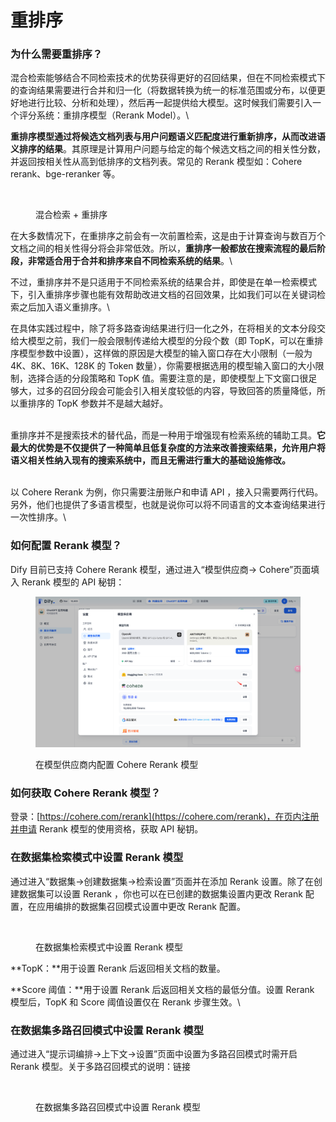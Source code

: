# 重排序

### 为什么需要重排序？

混合检索能够结合不同检索技术的优势获得更好的召回结果，但在不同检索模式下的查询结果需要进行合并和归一化（将数据转换为统一的标准范围或分布，以便更好地进行比较、分析和处理），然后再一起提供给大模型。这时候我们需要引入一个评分系统：重排序模型（Rerank Model）。\


**重排序模型通过将候选文档列表与用户问题语义匹配度进行重新排序，从而改进语义排序的结果**。其原理是计算用户问题与给定的每个候选文档之间的相关性分数，并返回按相关性从高到低排序的文档列表。常见的 Rerank 模型如：Cohere rerank、bge-reranker 等。

<figure><img src="https://langgenius.feishu.cn/space/api/box/stream/download/asynccode/?code=NjQ1MGRkMGMxYmM1OTk2ZjRkOGYzYmM1MWQ3MjMwZTZfTnZIZXJCaU1mQmxJRmRTTHZTcm5ZM2NkemN1RWpuTEdfVG9rZW46R0xlOWJDTktXb1B0Z0h4MHNVRWNpT2xGbkNoXzE3MDAyMTc1NTA6MTcwMDIyMTE1MF9WNA" alt=""><figcaption><p>混合检索 + 重排序</p></figcaption></figure>

在大多数情况下，在重排序之前会有一次前置检索，这是由于计算查询与数百万个文档之间的相关性得分将会非常低效。所以，**重排序一般都放在搜索流程的最后阶段，非常适合用于合并和排序来自不同检索系统的结果**。\


不过，重排序并不是只适用于不同检索系统的结果合并，即使是在单一检索模式下，引入重排序步骤也能有效帮助改进文档的召回效果，比如我们可以在关键词检索之后加入语义重排序。\


在具体实践过程中，除了将多路查询结果进行归一化之外，在将相关的文本分段交给大模型之前，我们一般会限制传递给大模型的分段个数（即 TopK，可以在重排序模型参数中设置），这样做的原因是大模型的输入窗口存在大小限制（一般为 4K、8K、16K、128K 的 Token 数量），你需要根据选用的模型输入窗口的大小限制，选择合适的分段策略和 TopK 值。需要注意的是，即使模型上下文窗口很足够大，过多的召回分段会可能会引入相关度较低的内容，导致回答的质量降低，所以重排序的 TopK 参数并不是越大越好。

\
重排序并不是搜索技术的替代品，而是一种用于增强现有检索系统的辅助工具。**它最大的优势是不仅提供了一种简单且低复杂度的方法来改善搜索结果，允许用户将语义相关性纳入现有的搜索系统中，而且无需进行重大的基础设施修改。**

\
以 Cohere Rerank 为例，你只需要注册账户和申请 API ，接入只需要两行代码。另外，他们也提供了多语言模型，也就是说你可以将不同语言的文本查询结果进行一次性排序。\


### 如何配置 Rerank 模型？

Dify 目前已支持 Cohere Rerank 模型，通过进入“模型供应商-> Cohere”页面填入 Rerank 模型的 API 秘钥：

<figure><img src="../../.gitbook/assets/image (112).png" alt=""><figcaption><p>在模型供应商内配置 Cohere Rerank 模型</p></figcaption></figure>

### 如何获取 Cohere Rerank 模型？

登录：[https://cohere.com/rerank](https://cohere.com/rerank)，在页内注册并申请 Rerank 模型的使用资格，获取 API 秘钥。

### 在数据集检索模式中设置 Rerank 模型

通过进入“数据集->创建数据集->检索设置”页面并在添加 Rerank 设置。除了在创建数据集可以设置 Rerank ，你也可以在已创建的数据集设置内更改 Rerank 配置，在应用编排的数据集召回模式设置中更改 Rerank 配置。

<figure><img src="https://langgenius.feishu.cn/space/api/box/stream/download/asynccode/?code=MDI3NzU1MjZkNDMxM2JjMjUzNDVjYmEzOTE3NDI1MGNfazF0ZzBqWHlDbGdLcHVxRG5Call4MlU3TXRQNUNvM2RfVG9rZW46QzZ6WmJqSWptb0E3eTd4aGN0N2NUY01EbjFlXzE3MDAyMTc1NTA6MTcwMDIyMTE1MF9WNA" alt=""><figcaption><p>在数据集检索模式中设置 Rerank 模型</p></figcaption></figure>

**TopK：**用于设置 Rerank 后返回相关文档的数量。

**Score 阈值：**用于设置 Rerank 后返回相关文档的最低分值。设置 Rerank 模型后，TopK 和 Score 阈值设置仅在 Rerank 步骤生效。\


### 在数据集多路召回模式中设置 Rerank 模型

通过进入“提示词编排->上下文->设置”页面中设置为多路召回模式时需开启 Rerank 模型。关于多路召回模式的说明：链接

<figure><img src="https://langgenius.feishu.cn/space/api/box/stream/download/asynccode/?code=ZDk3ZTI3MDk3NGE5NzczNTU1ZDI5YzViYTFhMTZkOWFfV0tOQWNIbUlFY25xS3lxT2VESUpQMXB5WVh0QWFCaHpfVG9rZW46RmpJY2JmZTRBb0ppcXV4bG5lTWNyZlRUbjVnXzE3MDAyMTc1NTA6MTcwMDIyMTE1MF9WNA" alt=""><figcaption><p>在数据集多路召回模式中设置 Rerank 模型</p></figcaption></figure>
